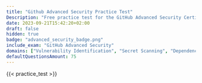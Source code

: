```yaml
---
title: "Github Advanced Security Practice Test"
Description: "Free practice test for the GitHub Advanced Security Certification Exam."
date: 2023-09-21T15:42:20+02:00
draft: false
hidden: true
badge: "advanced_security_badge.png"
include_exam: "GitHub Advanced Security"
domains: ["Vulnerability Identification", "Secret Scanning", "Dependency Management"]
defaultQuestionsAmount: 75
---
```


{{< practice_test >}}
